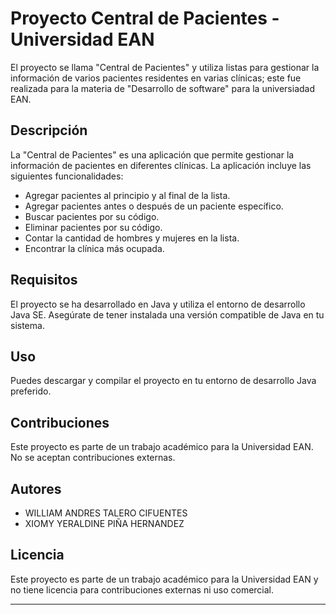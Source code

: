 # Proyecto Central de Pacientes - Universidad EAN

El proyecto se llama "Central de Pacientes" y utiliza listas para gestionar la información de varios pacientes residentes en varias clínicas; este fue realizada para la materia de "Desarrollo de software" para la universiadad EAN.

## Descripción

La "Central de Pacientes" es una aplicación que permite gestionar la información de pacientes en diferentes clínicas. La aplicación incluye las siguientes funcionalidades:

- Agregar pacientes al principio y al final de la lista.
- Agregar pacientes antes o después de un paciente específico.
- Buscar pacientes por su código.
- Eliminar pacientes por su código.
- Contar la cantidad de hombres y mujeres en la lista.
- Encontrar la clínica más ocupada.

## Requisitos

El proyecto se ha desarrollado en Java y utiliza el entorno de desarrollo Java SE. Asegúrate de tener instalada una versión compatible de Java en tu sistema.

## Uso

Puedes descargar y compilar el proyecto en tu entorno de desarrollo Java preferido.

## Contribuciones

Este proyecto es parte de un trabajo académico para la Universidad EAN. No se aceptan contribuciones externas.

## Autores

- WILLIAM ANDRES TALERO CIFUENTES
- XIOMY YERALDINE PIÑA HERNANDEZ

## Licencia

Este proyecto es parte de un trabajo académico para la Universidad EAN y no tiene licencia para contribuciones externas ni uso comercial.

---
